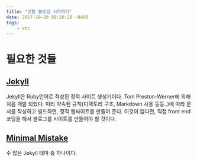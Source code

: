 ```yaml
---
title: "깃헙 블로깅 시작하기"
date: 2017-10-20 08:26:28 -0400
tags:
    - etc
---
```

# 필요한 것들
## [Jekyll](https://jekyllrb-ko.github.io/)
Jekyll은 Ruby언어로 작성된 정적 사이트 생성기이다. Tom Preston-Werner에 의해 처음 개발 되었다. 미리 약속된 규칙(디렉토리 구조, Markdown 사용 등등..)에 따라 문서를 작성하고 빌드하면, 정적 웹싸이트를 만들어 준다. 이것이 없다면, 직접 front end 코딩을 해서 블로그를 사이트를 만들어야 할 것이다.

## [Minimal Mistake](https://github.com/mmistakes/minimal-mistakes)
수 많은 Jekyll 테마 중 하나이다.
